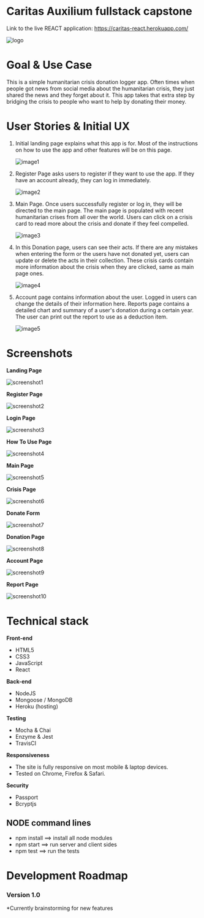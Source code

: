 # Caritas Auxilium fullstack capstone

Link to the live REACT application: https://caritas-react.herokuapp.com/

![logo](https://github.com/PeterAndreas77/caritas-auxilium-react/blob/master/images/logo-only.png)

# Goal & Use Case

This is a simple humanitarian crisis donation logger app. Often times when people got news from social media about the humanitarian crisis, they just shared the news and they forget about it. This app takes that extra step by bridging the crisis to people who want to help by donating their money.

# User Stories & Initial UX

1. Initial landing page explains what this app is for. Most of the instructions on how to use the app and other features will be on this page.

   ![image1](https://github.com/PeterAndreas77/caritas-auxilium-react/blob/master/images/react-landing.jpg)

2. Register Page asks users to register if they want to use the app. If they have an account already, they can log in immediately.

   ![image2](https://github.com/PeterAndreas77/caritas-auxilium-react/blob/master/images/react-reglog.jpg)

3. Main Page. Once users successfully register or log in, they will be directed to the main page. The main page is populated with recent humanitarian crises from all over the world. Users can click on a crisis card to read more about the crisis and donate if they feel compelled.

   ![image3](https://github.com/PeterAndreas77/caritas-auxilium-react/blob/master/images/react-main.jpg)

4. In this Donation page, users can see their acts. If there are any mistakes when entering the form or the users have not donated yet, users can update or delete the acts in their collection. These crisis cards contain more information about the crisis when they are clicked, same as main page ones.

   ![image4](https://github.com/PeterAndreas77/caritas-auxilium-react/blob/master/images/react-donation.jpg)

5. Account page contains information about the user. Logged in users can change the details of their information here. Reports page contains a detailed chart and summary of a user's donation during a certain year. The user can print out the report to use as a deduction item.

   ![image5](https://github.com/PeterAndreas77/caritas-auxilium-react/blob/master/images/react-accrep.jpg)

# Screenshots

**Landing Page**

![screenshot1](https://github.com/PeterAndreas77/caritas-auxilium-react/blob/master/images/screenshot-landing.png)

**Register Page**

![screenshot2](https://github.com/PeterAndreas77/caritas-auxilium-react/blob/master/images/screenshot-register.png)

**Login Page**

![screenshot3](https://github.com/PeterAndreas77/caritas-auxilium-react/blob/master/images/screenshot-login.png)

**How To Use Page**

![screenshot4](https://github.com/PeterAndreas77/caritas-auxilium-react/blob/master/images/screenshot-howto.png)

**Main Page**

![screenshot5](https://github.com/PeterAndreas77/caritas-auxilium-react/blob/master/images/screenshot-main.png)

**Crisis Page**

![screenshot6](https://github.com/PeterAndreas77/caritas-auxilium-react/blob/master/images/screenshot-crisis.png)

**Donate Form**

![screenshot7](https://github.com/PeterAndreas77/caritas-auxilium-react/blob/master/images/screenshot-donate.png)

**Donation Page**

![screenshot8](https://github.com/PeterAndreas77/caritas-auxilium-react/blob/master/images/screenshot-donation.png)

**Account Page**

![screenshot9](https://github.com/PeterAndreas77/caritas-auxilium-react/blob/master/images/screenshot-account.png)

**Report Page**

![screenshot10](https://github.com/PeterAndreas77/caritas-auxilium-react/blob/master/images/screenshot-report.png)

# Technical stack

**Front-end**

- HTML5
- CSS3
- JavaScript
- React

**Back-end**

- NodeJS
- Mongoose / MongoDB
- Heroku (hosting)

**Testing**

- Mocha & Chai
- Enzyme & Jest
- TravisCI

**Responsiveness**

- The site is fully responsive on most mobile & laptop devices.
- Tested on Chrome, Firefox & Safari.

**Security**

- Passport
- Bcryptjs

## NODE command lines

- npm install ==> install all node modules
- npm start ==> run server and client sides
- npm test ==> run the tests

# Development Roadmap

### Version 1.0

\*Currently brainstorming for new features
